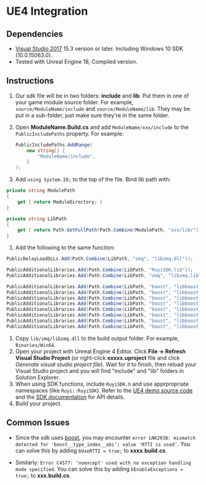 # UE4 Integration

## Dependencies

- [Visual Studio 2017](https://www.visualstudio.com/vs/community/) 15.3 version or later.  Including Windows 10 SDK (10.0.15063.0).
- Tested with Unreal Engine 18, Compiled version.

## Instructions

1. Our sdk file will be in two folders: __include__ and __lib__.  Put them in one of your game module source folder.  For example, `source/ModuleName/include` and `source/ModuleName/lib`.  They may be put in a sub-folder, just make sure they're in the same folder.
1. Open __ModuleName.Build.cs__ and add `ModuleName/xxx/include` to the `PublicIncludePaths` property.  For example:

    ```cs
    PublicIncludePaths.AddRange(
    	new string[] {
    		"ModuleName/include",
    	}
    );
    ```
    
1. Add `using System.IO;` to the top of the file.  Bind lib path with:
```cs
private string ModulePath
{
	get { return ModuleDirectory; }
}

private string LibPath
{
	get { return Path.GetFullPath(Path.Combine(ModulePath, "xxx/lib/")); }
}
```
1. Add the following to the same function:
```cs
PublicDelayLoadDLLs.Add(Path.Combine(LibPath, "zmq", "libzmq.dll"));

PublicAdditionalLibraries.Add(Path.Combine(LibPath, "RuyiSDK.lib"));
PublicAdditionalLibraries.Add(Path.Combine(LibPath, "zmq", "libzmq.lib"));

PublicAdditionalLibraries.Add(Path.Combine(LibPath, "boost", "libboost_chrono-vc141-mt-1_64.lib"));
PublicAdditionalLibraries.Add(Path.Combine(LibPath, "boost", "libboost_chrono-vc141-mt-gd-1_64.lib"));
PublicAdditionalLibraries.Add(Path.Combine(LibPath, "boost", "libboost_date_time-vc141-mt-1_64.lib"));
PublicAdditionalLibraries.Add(Path.Combine(LibPath, "boost", "libboost_date_time-vc141-mt-gd-1_64.lib"));
PublicAdditionalLibraries.Add(Path.Combine(LibPath, "boost", "libboost_system-vc141-mt-1_64.lib"));
PublicAdditionalLibraries.Add(Path.Combine(LibPath, "boost", "libboost_system-vc141-mt-gd-1_64.lib"));
PublicAdditionalLibraries.Add(Path.Combine(LibPath, "boost", "libboost_thread-vc141-mt-1_64.lib"));
PublicAdditionalLibraries.Add(Path.Combine(LibPath, "boost", "libboost_thread-vc141-mt-gd-1_64.lib"));
```
1. Copy `lib/zmq/libzmq.dll` to the build output folder.  For example, `Binaries/Win64`.
1. Open your project with Unreal Engine 4 Editor.  Click __File -> Refresh Visual Studio Project__ (or right-click __xxxxx.uproject__ file and click _Generate visual studio project file_).  Wait for it to finish, then reload your Visual Studio project and you will find "include" and "lib" folders in Solution Explorer.
1. When using SDK functions, include `RuyiSDK.h` and use apprpropriate namespaces (like `Ruyi::RuyiSDK`).  Refer to the [UE4 demo source code](https://bitbucket.org/playruyi/unreal_demo) and the [SDK documentation](http://dev.playruyi.com/api) for API details.
1. Build your project.

## Common Issues

- Since the sdk uses [boost](http://www.boost.org/), you may encounter `error LNK2038: mismatch detected for 'boost__type_index__abi': value 'RTTI is used'`.  You can solve this by adding `bUseRTTI = true;` to __xxxx.build.cs__.

- Similarly: `Error C4577: 'noexcept' used with no exception handling mode specified`.  You can solve this by adding `bEnableExceptions = true;` to __xxx.build.cs__.